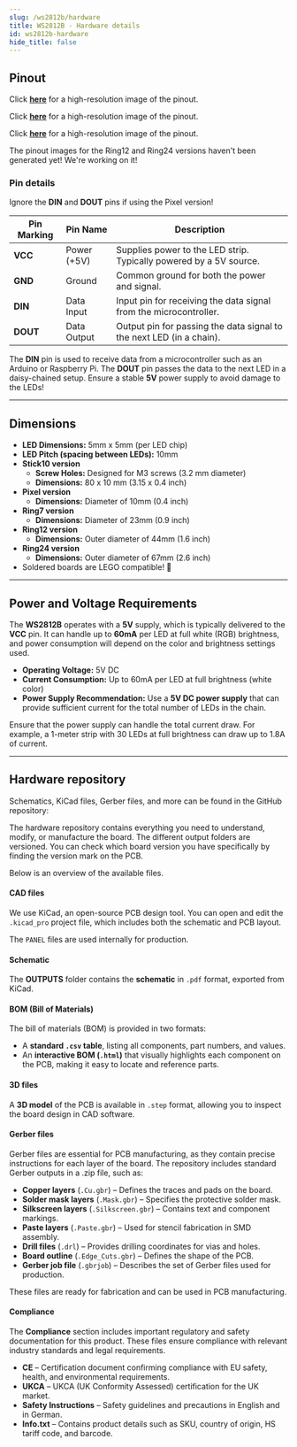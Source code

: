 ```yaml
---
slug: /ws2812b/hardware
title: WS2812B - Hardware details
id: ws2812b-hardware
hide_title: false
---
```


## Pinout

<CenteredImage src="/img/ws2812b/pinout.jpg" alt="Pinout" />

Click [**here**](https://soldered.com/productdata/2022/03/Smart-LED-WS2812B-Stick10.png) for a high-resolution image of the pinout.

<CenteredImage src="/img/ws2812b/pixel_pinout.jpg" alt="Pinout" />

Click [**here**](https://soldered.com/productdata/2022/03/Smart-LED-WS2812B-Pixel.png) for a high-resolution image of the pinout.

<CenteredImage src="/img/ws2812b/ring7_pinout.jpg" alt="Pinout" />

Click [**here**](https://soldered.com/productdata/2022/03/Smart-LED-WS2812B.png) for a high-resolution image of the pinout.

<ErrorBox>The pinout images for the Ring12 and Ring24 versions haven't been generated yet! We're working on it!</ErrorBox>

### Pin details

<InfoBox>Ignore the **DIN** and **DOUT** pins if using the Pixel version!</InfoBox>

| Pin Marking | Pin Name      | Description                                                          |
| ----------- | ------------- | -------------------------------------------------------------------- |
| **VCC**     | Power (+5V)   | Supplies power to the LED strip. Typically powered by a 5V source.   |
| **GND**     | Ground        | Common ground for both the power and signal.                         |
| **DIN**     | Data Input    | Input pin for receiving the data signal from the microcontroller.    |
| **DOUT**    | Data Output   | Output pin for passing the data signal to the next LED (in a chain). |

<InfoBox>The **DIN** pin is used to receive data from a microcontroller such as an Arduino or Raspberry Pi. The **DOUT** pin passes the data to the next LED in a daisy-chained setup.</InfoBox>
<WarningBox>Ensure a stable **5V** power supply to avoid damage to the LEDs!</WarningBox>

---

## Dimensions

- **LED Dimensions:** 5mm x 5mm (per LED chip)
- **LED Pitch (spacing between LEDs):** 10mm
- **Stick10 version**
   - **Screw Holes:** Designed for M3 screws (3.2 mm diameter)
   - **Dimensions:** 80 x 10 mm (3.15 x 0.4 inch)
- **Pixel version**
   - **Dimensions:** Diameter of 10mm (0.4 inch)
- **Ring7 version**
   - **Dimensions:** Diameter of 23mm (0.9 inch)
- **Ring12 version**
   - **Dimensions:** Outer diameter of 44mm (1.6 inch)
- **Ring24 version**
   - **Dimensions:** Outer diameter of 67mm (2.6 inch)
- Soldered boards are LEGO compatible! 🧱

---

## Power and Voltage Requirements

The **WS2812B** operates with a **5V** supply, which is typically delivered to the **VCC** pin. It can handle up to **60mA** per LED at full white (RGB) brightness, and power consumption will depend on the color and brightness settings used.

- **Operating Voltage:** 5V DC
- **Current Consumption:** Up to 60mA per LED at full brightness (white color)
- **Power Supply Recommendation:** Use a **5V DC power supply** that can provide sufficient current for the total number of LEDs in the chain.

<WarningBox>Ensure that the power supply can handle the total current draw. For example, a 1-meter strip with 30 LEDs at full brightness can draw up to 1.8A of current.</WarningBox>

---

## Hardware repository

Schematics, KiCad files, Gerber files, and more can be found in the GitHub repository:

<QuickLink 
  title="Smart LED WS2812B Stick10 Hardware Design" 
  description="GitHub hardware repository for this product"
  url="https://github.com/SolderedElectronics/Smart-LED-WS2812B-Stick10-hardware-design" 
/> 

<QuickLink 
  title="Smart LED WS2812B Pixel Hardware Design" 
  description="GitHub hardware repository for this product"
  url="https://github.com/SolderedElectronics/Smart-LED-WS2812B-Pixel-hardware-design" 
/> 

<QuickLink 
  title="Smart LED WS2812B Ring7 Hardware Design" 
  description="GitHub hardware repository for this product"
  url="https://github.com/SolderedElectronics/Smart-LED-WS2812B-Ring7-hardware-design" 
/> 

The hardware repository contains everything you need to understand, modify, or manufacture the board. The different output folders are versioned. You can check which board version you have specifically by finding the version mark on the PCB.

Below is an overview of the available files.  

#### CAD files

We use KiCad, an open-source PCB design tool. You can open and edit the `.kicad_pro` project file, which includes both the schematic and PCB layout.  

The `PANEL` files are used internally for production.  

#### Schematic

The **OUTPUTS** folder contains the **schematic** in `.pdf` format, exported from KiCad.

#### BOM (Bill of Materials)

The bill of materials (BOM) is provided in two formats:  

- A **standard `.csv` table**, listing all components, part numbers, and values.  
- An **interactive BOM (`.html`)** that visually highlights each component on the PCB, making it easy to locate and reference parts.  

#### 3D files

A **3D model** of the PCB is available in `.step` format, allowing you to inspect the board design in CAD software.  

#### Gerber files 

Gerber files are essential for PCB manufacturing, as they contain precise instructions for each layer of the board. The repository includes standard Gerber outputs in a .zip file, such as:  

- **Copper layers** (`.Cu.gbr`) – Defines the traces and pads on the board.  
- **Solder mask layers** (`.Mask.gbr`) – Specifies the protective solder mask.  
- **Silkscreen layers** (`.Silkscreen.gbr`) – Contains text and component markings.  
- **Paste layers** (`.Paste.gbr`) – Used for stencil fabrication in SMD assembly.  
- **Drill files** (`.drl`) – Provides drilling coordinates for vias and holes.  
- **Board outline** (`.Edge_Cuts.gbr`) – Defines the shape of the PCB.  
- **Gerber job file** (`.gbrjob`) – Describes the set of Gerber files used for production.  

These files are ready for fabrication and can be used in PCB manufacturing.

#### Compliance  

The **Compliance** section includes important regulatory and safety documentation for this product. These files ensure compliance with relevant industry standards and legal requirements.  

- **CE** – Certification document confirming compliance with EU safety, health, and environmental requirements.  
- **UKCA** – UKCA (UK Conformity Assessed) certification for the UK market.  
- **Safety Instructions** – Safety guidelines and precautions in English and in German.
- **Info.txt** – Contains product details such as SKU, country of origin, HS tariff code, and barcode.